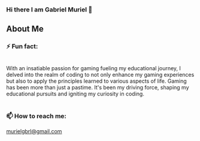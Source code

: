 <h3>Hi there I am Gabriel Muriel 👋</h3> 

<!--
**YummyG1/YummyG1** is a ✨ _special_ ✨ repository because its `README.md` (this file) appears on your GitHub profile.

Here are some ideas to get you started:

- 🔭 I’m currently working on ...
- 🌱 I’m currently learning ...
- 👯 I’m looking to collaborate on ...
- 🤔 I’m looking for help with ...
- 💬 Ask me about ...
- 📫 How to reach me: ...
- 😄 Pronouns: ...
- ⚡ Fun fact: ...
-->

<h2> About Me</h2>

 <h3>⚡ Fun fact:</h3> 
<br>
With an insatiable passion for gaming fueling my educational journey, I delved into the realm of coding to not only enhance my gaming experiences but also to apply the principles learned to various aspects of life. Gaming has been more than just a pastime. It's been my driving force, shaping my educational pursuits and igniting my curiosity in coding.
<br>
<br>
<h3>📫 How to reach me:</h3>

[murielgbrl@gmail.com](mailto:murielgbrl@gmail.com)
